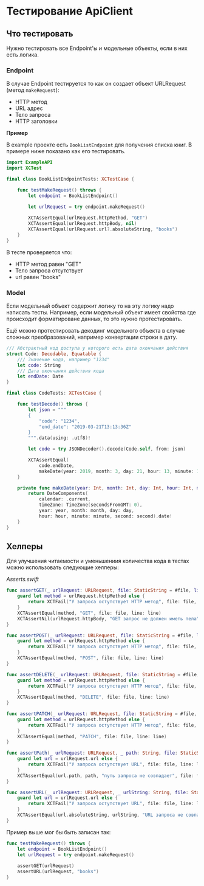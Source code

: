 # Тестирование ApiClient

## Что тестировать
Нужно тестировать все Endpoint'ы и модельные объекты, если в них есть логика.

### Endpoint
В случае Endpoint тестируется то как он создает объект URLRequest (метод `makeRequest`):
* HTTP метод
* URL адрес
* Тело запроса
* HTTP заголовки

**Пример**

В example проекте есть `BookListEndpoint` для получения списка книг. В примере ниже показано как его тестировать.

```swift
import ExampleAPI
import XCTest

final class BookListEndpointTests: XCTestCase {

    func testMakeRequest() throws {
        let endpoint = BookListEndpoint()

        let urlRequest = try endpoint.makeRequest()
        
        XCTAssertEqual(urlRequest.httpMethod, "GET")
        XCTAssertEqual(urlRequest.httpBody, nil)
        XCTAssertEqual(urlRequest.url?.absoluteString, "books")
    }
}
```
В тесте проверяется что:
* HTTP метод равен "GET"
* Тело запроса отсутствует
* url равен "books"

### Model
Если модельный объект содержит логику то на эту логику надо написать тесты. Например, если модельный объект имеет свойства где происходит форматироване данных, то это нужно протестировать.

Ещё можно протестировать декодинг модельного объекта в случае сложных преобразований, например конвертации строки в дату.

```swift
/// Абстрактный код доступа у которого есть дата окончания действия
struct Code: Decodable, Equatable {
    /// Значение кода, например "1234"
    let code: String
    /// Дата окончания действия кода
    let endDate: Date
}

final class CodeTests: XCTestCase {

    func testDecode() throws {
        let json = """
        {
            "code": "1234",
            "end_date": "2019-03-21T13:13:36Z"
        }
        """.data(using: .utf8)!

        let code = try JSONDecoder().decode(Code.self, from: json)

        XCTAssertEqual(
            code.endDate,
            makeDate(year: 2019, month: 3, day: 21, hour: 13, minute: 13, second: 36))
    }

    private func makeDate(year: Int, month: Int, day: Int, hour: Int, minute: Int, second: Int) -> Date {
        return DateComponents(
            calendar: .current,
            timeZone: TimeZone(secondsFromGMT: 0),
            year: year, month: month, day: day,
            hour: hour, minute: minute, second: second).date!
    }
}
```

## Хелперы
Для улучшения читаемости и уменьшениия количества кода в тестах можно использовать следующие хелперы:

_Asserts.swift_
```swift
func assertGET(_ urlRequest: URLRequest, file: StaticString = #file, line: UInt = #line) {
    guard let method = urlRequest.httpMethod else {
        return XCTFail("У запроса остутствует HTTP метод", file: file, line: line)
    }
    XCTAssertEqual(method, "GET", file: file, line: line)
    XCTAssertNil(urlRequest.httpBody, "GET запрос не должен иметь тела", file: file, line: line)
}

func assertPOST(_ urlRequest: URLRequest, file: StaticString = #file, line: UInt = #line) {
    guard let method = urlRequest.httpMethod else {
        return XCTFail("У запроса остутствует HTTP метод", file: file, line: line)
    }
    XCTAssertEqual(method, "POST", file: file, line: line)
}

func assertDELETE(_ urlRequest: URLRequest, file: StaticString = #file, line: UInt = #line) {
    guard let method = urlRequest.httpMethod else {
        return XCTFail("У запроса остутствует HTTP метод", file: file, line: line)
    }
    XCTAssertEqual(method, "DELETE", file: file, line: line)
}

func assertPATCH(_ urlRequest: URLRequest, file: StaticString = #file, line: UInt = #line) {
    guard let method = urlRequest.httpMethod else {
        return XCTFail("У запроса остутствует HTTP метод", file: file, line: line)
    }
    XCTAssertEqual(method, "PATCH", file: file, line: line)
}

func assertPath(_ urlRequest: URLRequest, _ path: String, file: StaticString = #file, line: UInt = #line) {
    guard let url = urlRequest.url else {
        return XCTFail("У запроса остутствует URL", file: file, line: line)
    }
    XCTAssertEqual(url.path, path, "путь запроса не совпадает", file: file, line: line)
}

func assertURL(_ urlRequest: URLRequest, _ urlString: String, file: StaticString = #file, line: UInt = #line) {
    guard let url = urlRequest.url else {
        return XCTFail("У запроса остутствует URL", file: file, line: line)
    }
    XCTAssertEqual(url.absoluteString, urlString, "URL запроса не совпадает", file: file, line: line)
}
```

Пример выше мог бы быть записан так:
```swift
func testMakeRequest() throws {
    let endpoint = BookListEndpoint()
    let urlRequest = try endpoint.makeRequest()
    
    assertGET(urlRequest)
    assertURL(urlRequest, "books")
}
```